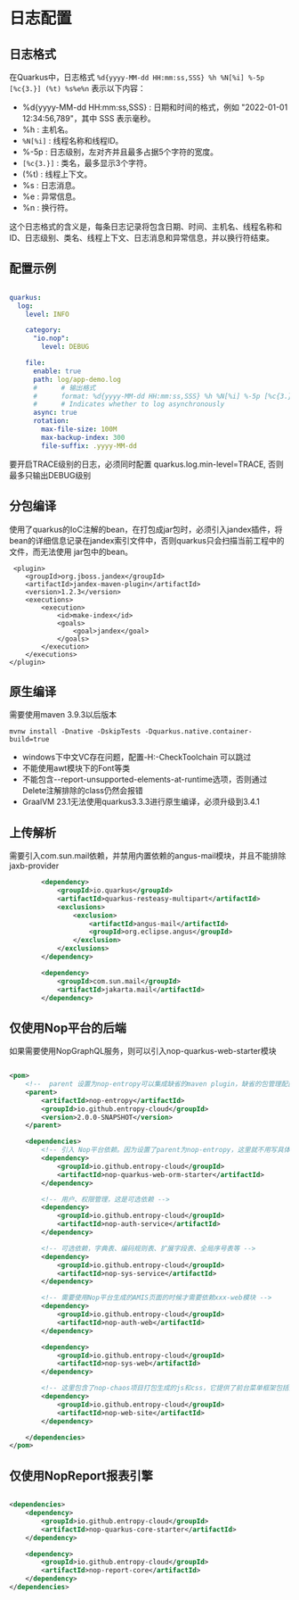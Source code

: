 # 日志配置

## 日志格式

在Quarkus中，日志格式  `%d{yyyy-MM-dd HH:mm:ss,SSS} %h %N[%i] %-5p [%c{3.}] (%t) %s%e%n`  表示以下内容：

- %d{yyyy-MM-dd HH:mm:ss,SSS} : 日期和时间的格式，例如 "2022-01-01 12:34:56,789"，其中 SSS 表示毫秒。
- %h : 主机名。
- `%N[%i]` : 线程名称和线程ID。
- %-5p : 日志级别，左对齐并且最多占据5个字符的宽度。
- `[%c{3.}]` : 类名，最多显示3个字符。
- (%t) : 线程上下文。
- %s : 日志消息。
- %e : 异常信息。
- %n : 换行符。

这个日志格式的含义是，每条日志记录将包含日期、时间、主机名、线程名称和ID、日志级别、类名、线程上下文、日志消息和异常信息，并以换行符结束。

## 配置示例

```yaml

quarkus:
  log:
    level: INFO

    category:
      "io.nop":
        level: DEBUG

    file:
      enable: true
      path: log/app-demo.log
      #      # 输出格式
      #      format: %d{yyyy-MM-dd HH:mm:ss,SSS} %h %N[%i] %-5p [%c{3.}] (%t) %s%e%n
      #      # Indicates whether to log asynchronously
      async: true
      rotation:
        max-file-size: 100M
        max-backup-index: 300
        file-suffix: .yyyy-MM-dd

```

要开启TRACE级别的日志，必须同时配置 quarkus.log.min-level=TRACE, 否则最多只输出DEBUG级别

## 分包编译

使用了quarkus的IoC注解的bean，在打包成jar包时，必须引入jandex插件，将bean的详细信息记录在jandex索引文件中，否则quarkus只会扫描当前工程中的文件，而无法使用
jar包中的bean。

```
 <plugin>
    <groupId>org.jboss.jandex</groupId>
    <artifactId>jandex-maven-plugin</artifactId>
    <version>1.2.3</version>
    <executions>
        <execution>
            <id>make-index</id>
            <goals>
                <goal>jandex</goal>
            </goals>
        </execution>
    </executions>
</plugin>
```

## 原生编译

需要使用maven 3.9.3以后版本

```
mvnw install -Dnative -DskipTests -Dquarkus.native.container-build=true
```

* windows下中文VC存在问题，配置-H:-CheckToolchain 可以跳过
* 不能使用awt模块下的Font等类
* 不能包含--report-unsupported-elements-at-runtime选项，否则通过Delete注解排除的class仍然会报错
* GraalVM 23.1无法使用quarkus3.3.3进行原生编译，必须升级到3.4.1

## 上传解析

需要引入com.sun.mail依赖，并禁用内置依赖的angus-mail模块，并且不能排除jaxb-provider

```xml
        <dependency>
            <groupId>io.quarkus</groupId>
            <artifactId>quarkus-resteasy-multipart</artifactId>
            <exclusions>
                <exclusion>
                    <artifactId>angus-mail</artifactId>
                    <groupId>org.eclipse.angus</groupId>
                </exclusion>
            </exclusions>
        </dependency>

        <dependency>
            <groupId>com.sun.mail</groupId>
            <artifactId>jakarta.mail</artifactId>
        </dependency>
```

## 仅使用Nop平台的后端

如果需要使用NopGraphQL服务，则可以引入nop-quarkus-web-starter模块

```xml

<pom>
    <!--  parent 设置为nop-entropy可以集成缺省的maven plugin，缺省的包管理配置 -->
    <parent>
        <artifactId>nop-entropy</artifactId>
        <groupId>io.github.entropy-cloud</groupId>
        <version>2.0.0-SNAPSHOT</version>
    </parent>

    <dependencies>
        <!-- 引入 Nop平台依赖。因为设置了parent为nop-entropy，这里就不用写具体的包的版本号 -->
        <dependency>
            <groupId>io.github.entropy-cloud</groupId>
            <artifactId>nop-quarkus-web-orm-starter</artifactId>
        </dependency>

        <!-- 用户、权限管理，这是可选依赖 -->
        <dependency>
            <groupId>io.github.entropy-cloud</groupId>
            <artifactId>nop-auth-service</artifactId>
        </dependency>

        <!-- 可选依赖，字典表、编码规则表、扩展字段表、全局序号表等 -->
        <dependency>
            <groupId>io.github.entropy-cloud</groupId>
            <artifactId>nop-sys-service</artifactId>
        </dependency>

        <!-- 需要使用Nop平台生成的AMIS页面的时候才需要依赖xxx-web模块 -->
        <dependency>
            <groupId>io.github.entropy-cloud</groupId>
            <artifactId>nop-auth-web</artifactId>
        </dependency>

        <dependency>
            <groupId>io.github.entropy-cloud</groupId>
            <artifactId>nop-sys-web</artifactId>
        </dependency>

        <!-- 这里包含了nop-chaos项目打包生成的js和css，它提供了前台菜单框架包括登录页面等。如果自己实现前端，可以不依赖这个模块 -->
        <dependency>
            <groupId>io.github.entropy-cloud</groupId>
            <artifactId>nop-web-site</artifactId>
        </dependency>

    </dependencies>
</pom>
```

## 仅使用NopReport报表引擎

```xml

<dependencies>
    <dependency>
        <groupId>io.github.entropy-cloud</groupId>
        <artifactId>nop-quarkus-core-starter</artifactId>
    </dependency>

    <dependency>
        <groupId>io.github.entropy-cloud</groupId>
        <artifactId>nop-report-core</artifactId>
    </dependency>
</dependencies>
```
